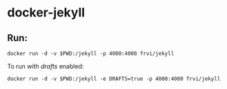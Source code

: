 # docker-jekyll

## Run:
```docker run -d -v $PWD:/jekyll -p 4000:4000 frvi/jekyll```

To run with *drafts* enabled:

```docker run -d -v $PWD:/jekyll -e DRAFTS=true -p 4000:4000 frvi/jekyll```
